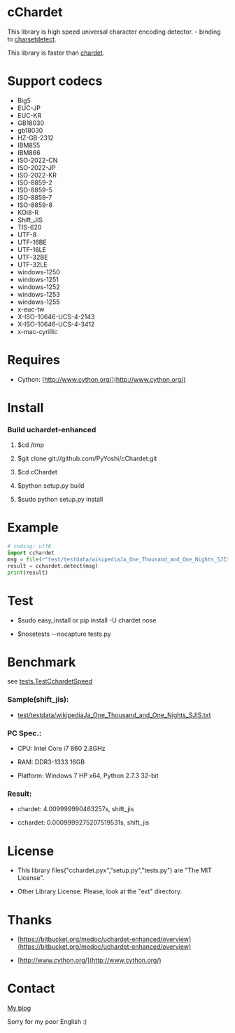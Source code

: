 # cChardet
This library is high speed universal character encoding detector. - binding to [charsetdetect](https://bitbucket.org/medoc/uchardet-enhanced/overview).

This library is faster than [chardet](http://pypi.python.org/pypi/chardet).

# Support codecs
*   Big5
*   EUC-JP
*   EUC-KR
*   GB18030
*   gb18030
*   HZ-GB-2312
*   IBM855
*   IBM866
*   ISO-2022-CN
*   ISO-2022-JP
*   ISO-2022-KR
*   ISO-8859-2
*   ISO-8859-5
*   ISO-8859-7
*   ISO-8859-8
*   KOI8-R
*   Shift_JIS
*   TIS-620
*   UTF-8
*   UTF-16BE
*   UTF-16LE
*   UTF-32BE
*   UTF-32LE
*   windows-1250
*   windows-1251
*   windows-1252
*   windows-1253
*   windows-1255
*   x-euc-tw
*   X-ISO-10646-UCS-4-2143
*   X-ISO-10646-UCS-4-3412
*   x-mac-cyrillic

# Requires
*   Cython: [http://www.cython.org/](http://www.cython.org/)

# Install
### Build uchardet-enhanced
1.   $cd /tmp

2.   $git clone git://github.com/PyYoshi/cChardet.git

3.   $cd cChardet

4.   $python setup.py build

5.   $sudo python setup.py install

# Example

```python
# coding: utf8
import cchardet
msg = file(r"test/testdata/wikipediaJa_One_Thousand_and_One_Nights_SJIS.txt").read()
result = cchardet.detect(msg)
print(result)
```

# Test
*   $sudo easy_install or pip install -U chardet nose

*   $nosetests --nocapture tests.py

# Benchmark
see [tests.TestCchardetSpeed](https://github.com/PyYoshi/cChardet/blob/master/test/tests.py#L415)

### Sample(shift_jis):
*   [test/testdata/wikipediaJa_One_Thousand_and_One_Nights_SJIS.txt](https://github.com/PyYoshi/cChardet/blob/master/test/testdata/wikipediaJa_One_Thousand_and_One_Nights_SJIS.txt)

### PC Spec.:
*   CPU: Intel Core i7 860 2.8GHz

*   RAM: DDR3-1333 16GB

*   Platform: Windows 7 HP x64, Python 2.7.3 32-bit

### Result:
*   chardet: 4.009999990463257s, shift_jis

*   cchardet: 0.0009999275207519531s, shift_jis

# License
* This library files("cchardet.pyx","setup.py","tests.py") are "The MIT License".

* Other Library License: Please, look at the "ext" directory.

# Thanks
* [https://bitbucket.org/medoc/uchardet-enhanced/overview](https://bitbucket.org/medoc/uchardet-enhanced/overview)

* [http://www.cython.org/](http://www.cython.org/)

# Contact
[My blog](http://blog.remu.biz)

Sorry for my poor English :)